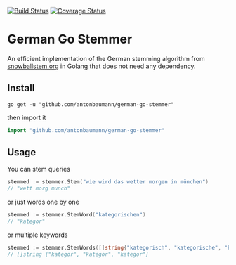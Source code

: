 [![Build Status](https://github.com/antonbaumann/german-go-stemmer/workflows/test/badge.svg)](https://github.com/antonbaumann/german-go-stemmer/actions?workflow=test)
[![Coverage Status](https://coveralls.io/repos/github/antonbaumann/german-go-stemmer/badge.svg?branch=master)](https://coveralls.io/github/antonbaumann/german-go-stemmer?branch=master)

# German Go Stemmer
An efficient implementation of the German stemming algorithm from [snowballstem.org](https://snowballstem.org/algorithms/german/stemmer.html) in Golang that does not need any dependency.


## Install
```console
go get -u "github.com/antonbaumann/german-go-stemmer"
```
then import it
```go
import "github.com/antonbaumann/german-go-stemmer"
```
## Usage
You can stem queries
```go
stemmed := stemmer.Stem("wie wird das wetter morgen in münchen")
// "wett morg munch"
```

or just words one by one
```go
stemmed := stemmer.StemWord("kategorischen")
// "kategor"
```

or multiple keywords
```go
stemmed := stemmer.StemWords([]string{"kategorisch", "kategorische", "kategorischen"})
// []string {"kategor", "kategor", "kategor"}
```
